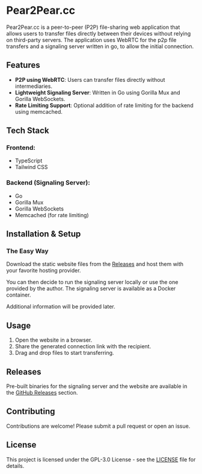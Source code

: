 # Pear2Pear.cc

Pear2Pear.cc is a peer-to-peer (P2P) file-sharing web application that allows users to transfer files directly between their devices without relying on third-party servers. The application uses WebRTC for the p2p file transfers and a signaling server written in go, to allow the initial connection.

## Features

- **P2P using WebRTC**: Users can transfer files directly without intermediaries.
- **Lightweight Signaling Server**: Written in Go using Gorilla Mux and Gorilla WebSockets.
- **Rate Limiting Support**: Optional addition of rate limiting for the backend using memcached.

## Tech Stack

### Frontend:

- TypeScript
- Tailwind CSS

### Backend (Signaling Server):

- Go
- Gorilla Mux
- Gorilla WebSockets
- Memcached (for rate limiting)

## Installation & Setup

### The Easy Way

Download the static website files from the [Releases](https://github.com/Fra179/Pear2Pear/releases/) and host them with your favorite hosting provider.

You can then decide to run the signaling server locally or use the one provided by the author.
The signaling server is available as a Docker container.

Additional information will be provided later.

## Usage

1. Open the website in a browser.
2. Share the generated connection link with the recipient.
3. Drag and drop files to start transferring.

## Releases

Pre-built binaries for the signaling server and the website are available in the [GitHub Releases](https://github.com/Fra179/Pear2Pear/releases/) section.

## Contributing

Contributions are welcome! Please submit a pull request or open an issue.

## License

This project is licensed under the GPL-3.0 License - see the [LICENSE](LICENSE) file for details.

